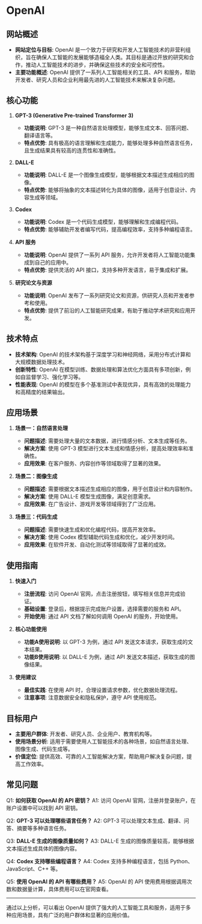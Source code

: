 # OpenAI

## 网站概述
- **网站定位与目标**: OpenAI 是一个致力于研究和开发人工智能技术的非营利组织，旨在确保人工智能的发展能够造福全人类。其目标是通过开放的研究和合作，推动人工智能技术的进步，并确保这些技术的安全和可控性。
- **主要功能概述**: OpenAI 提供了一系列人工智能相关的工具、API 和服务，帮助开发者、研究人员和企业利用最先进的人工智能技术来解决复杂问题。

## 核心功能
1. **GPT-3 (Generative Pre-trained Transformer 3)**
   - **功能说明**: GPT-3 是一种自然语言处理模型，能够生成文本、回答问题、翻译语言等。
   - **特点优势**: 具有极高的语言理解和生成能力，能够处理多种自然语言任务，且生成结果具有较高的连贯性和准确性。

2. **DALL-E**
   - **功能说明**: DALL-E 是一个图像生成模型，能够根据文本描述生成相应的图像。
   - **特点优势**: 能够将抽象的文本描述转化为具体的图像，适用于创意设计、内容生成等领域。

3. **Codex**
   - **功能说明**: Codex 是一个代码生成模型，能够理解和生成编程代码。
   - **特点优势**: 能够辅助开发者编写代码，提高编程效率，支持多种编程语言。

4. **API 服务**
   - **功能说明**: OpenAI 提供了一系列 API 服务，允许开发者将人工智能功能集成到自己的应用中。
   - **特点优势**: 提供灵活的 API 接口，支持多种开发语言，易于集成和扩展。

5. **研究论文与资源**
   - **功能说明**: OpenAI 发布了一系列研究论文和资源，供研究人员和开发者参考和使用。
   - **特点优势**: 提供了前沿的人工智能研究成果，有助于推动学术研究和应用开发。

## 技术特点
- **技术架构**: OpenAI 的技术架构基于深度学习和神经网络，采用分布式计算和大规模数据处理技术。
- **创新特性**: OpenAI 在模型训练、数据处理和算法优化方面具有多项创新，例如自监督学习、强化学习等。
- **性能表现**: OpenAI 的模型在多个基准测试中表现优异，具有高效的处理能力和高精度的结果输出。

## 应用场景
1. **场景一：自然语言处理**
   - **问题描述**: 需要处理大量的文本数据，进行情感分析、文本生成等任务。
   - **解决方案**: 使用 GPT-3 模型进行文本生成和情感分析，提高处理效率和准确性。
   - **应用效果**: 在客户服务、内容创作等领域取得了显著的效果。

2. **场景二：图像生成**
   - **问题描述**: 需要根据文本描述生成相应的图像，用于创意设计和内容制作。
   - **解决方案**: 使用 DALL-E 模型生成图像，满足创意需求。
   - **应用效果**: 在广告设计、游戏开发等领域得到了广泛应用。

3. **场景三：代码生成**
   - **问题描述**: 需要快速生成和优化编程代码，提高开发效率。
   - **解决方案**: 使用 Codex 模型辅助代码生成和优化，减少开发时间。
   - **应用效果**: 在软件开发、自动化测试等领域取得了显著的成效。

## 使用指南
1. **快速入门**
   - **注册流程**: 访问 OpenAI 官网，点击注册按钮，填写相关信息并完成验证。
   - **基础设置**: 登录后，根据提示完成账户设置，选择需要的服务和 API。
   - **开始使用**: 通过 API 文档了解如何调用 OpenAI 的服务，开始使用。

2. **核心功能使用**
   - **功能A使用说明**: 以 GPT-3 为例，通过 API 发送文本请求，获取生成的文本结果。
   - **功能B使用说明**: 以 DALL-E 为例，通过 API 发送文本描述，获取生成的图像结果。

3. **使用建议**
   - **最佳实践**: 在使用 API 时，合理设置请求参数，优化数据处理流程。
   - **注意事项**: 注意数据安全和隐私保护，遵守 API 使用规范。

## 目标用户
- **主要用户群体**: 开发者、研究人员、企业用户、教育机构等。
- **使用场景分析**: 适用于需要使用人工智能技术的各种场景，如自然语言处理、图像生成、代码生成等。
- **价值定位**: 提供高效、可靠的人工智能解决方案，帮助用户解决复杂问题，提高工作效率。

## 常见问题
Q1: **如何获取 OpenAI 的 API 密钥？**
A1: 访问 OpenAI 官网，注册并登录账户，在账户设置中可以找到 API 密钥。

Q2: **GPT-3 可以处理哪些语言任务？**
A2: GPT-3 可以处理文本生成、翻译、问答、摘要等多种语言任务。

Q3: **DALL-E 生成的图像质量如何？**
A3: DALL-E 生成的图像质量较高，能够根据文本描述生成具体的图像内容。

Q4: **Codex 支持哪些编程语言？**
A4: Codex 支持多种编程语言，包括 Python、JavaScript、C++ 等。

Q5: **使用 OpenAI 的 API 有哪些费用？**
A5: OpenAI 的 API 使用费用根据调用次数和数据量计算，具体费用可以在官网查看。

---

通过以上分析，可以看出 OpenAI 提供了强大的人工智能工具和服务，适用于多种应用场景，具有广泛的用户群体和显著的应用价值。